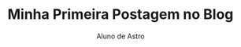 ---
layout: ../../layouts/MarkdownPostLayout.astro
title: 'Minha Primeira Postagem no Blog'
pubDate: 2022-07-01
description: 'Esta é a primeira postagem do meu novo blog Astro.'
author: 'Aluno de Astro'
image:
    url: 'https://docs.astro.build/assets/full-logo-light.png'
    alt: 'A logo completa do Astro.'
tags: ["astro", "blogueirando", "aprendendo em público"]
---